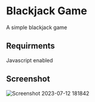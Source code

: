 # Blackjack Game

A simple blackjack game

## Requirments

Javascript enabled

## Screenshot

![Screenshot 2023-07-12 181842](https://github.com/Muguai/CodingPractice/assets/37656342/9139ffe1-9d59-48ea-901d-c1f77481b12a)
